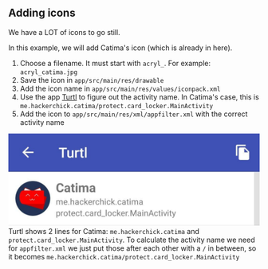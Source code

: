 ## Adding icons
We have a LOT of icons to go still.

In this example, we will add Catima's icon (which is already in here).

1. Choose a filename. It must start with `acryl_`. For example: `acryl_catima.jpg`
2. Save the icon in `app/src/main/res/drawable`
3. Add the icon name in `app/src/main/res/values/iconpack.xml`
4. Use the app [Turtl](https://f-droid.org/en/packages/org.xphnx.iconsubmit/) to figure out the activity name. In Catima's case, this is `me.hackerchick.catima/protect.card_locker.MainActivity`
5. Add the icon to `app/src/main/res/xml/appfilter.xml` with the correct activity name

![Turtl Catima example](turtl_catima_example.jpg)
Turtl shows 2 lines for Catima: `me.hackerchick.catima` and `protect.card_locker.MainActivity`. To calculate the activity name we need for `appfilter.xml` we just put those after each other with a `/` in between, so it becomes `me.hackerchick.catima/protect.card_locker.MainActivity`